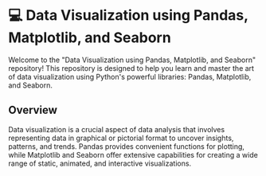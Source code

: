 # 💻 Data Visualization using Pandas, Matplotlib, and Seaborn
Welcome to the "Data Visualization using Pandas, Matplotlib, and Seaborn" repository! This repository is designed to help you learn and master the art of data visualization using Python's powerful libraries: Pandas, Matplotlib, and Seaborn.

## Overview
Data visualization is a crucial aspect of data analysis that involves representing data in graphical or pictorial format to uncover insights, patterns, and trends. Pandas provides convenient functions for plotting, while Matplotlib and Seaborn offer extensive capabilities for creating a wide range of static, animated, and interactive visualizations.
